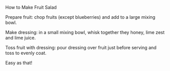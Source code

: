How to Make Fruit Salad

Prepare fruit: chop fruits (except blueberries) and add to a large mixing bowl.

Make dressing: in a small mixing bowl, whisk together they honey, lime zest and lime juice.

Toss fruit with dressing: pour dressing over fruit just before serving and toss to evenly coat.

Easy as that!